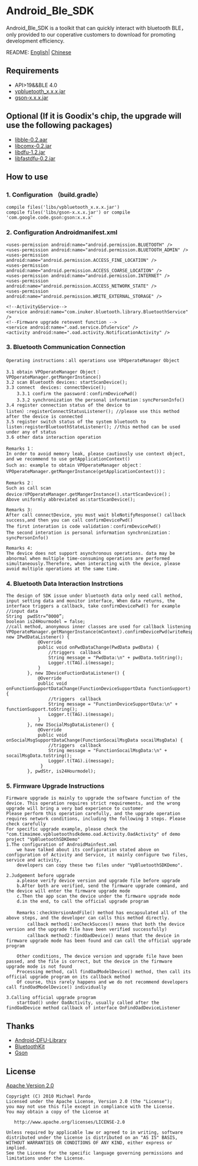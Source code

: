 # Android_Ble_SDK
Android_Ble_SDK is a toolkit that can quickly interact with bluetooth BLE，only provided to our coperative customers to download for promoting development efficiency.


README: [English](https://github.com/HBandSDK/Android_Ble_SDK/blob/master/README_EN.md)| [Chinese](https://github.com/HBandSDK/Android_Ble_SDK/blob/master/README.md)

## Requirements

    
   * API>19&&BLE 4.0  
   * [vpbluetooth_x.x.x.jar](https://github.com/HBandSDK/Android_Ble_SDK/tree/master/android_sdk_source/jar_base)
   * [gson-x.x.x.jar](https://github.com/HBandSDK/Android_Ble_SDK/tree/master/android_sdk_source/jar_base)

## Optional (If it is Goodix's chip, the upgrade will use the following packages)

   * [libble-0.2.aar](https://github.com/HBandSDK/Android_Ble_SDK/tree/master/android_sdk_source/jar_base)
   * [libcomx-0.2.jar](https://github.com/HBandSDK/Android_Ble_SDK/tree/master/android_sdk_source/jar_base)
   * [libdfu-1.2.jar](https://github.com/HBandSDK/Android_Ble_SDK/tree/master/android_sdk_source/jar_base)
   * [libfastdfu-0.2.jar](https://github.com/HBandSDK/Android_Ble_SDK/tree/master/android_sdk_source/jar_base)

## How to use

### 1. Configuration （build.gradle）

    compile files('libs/vpbluetooth_x.x.x.jar')  
    compile files('libs/gson-x.x.x.jar') or compile 'com.google.code.gson:gson:x.x.x'  

### 2. Configuration Androidmanifest.xml

    <uses-permission android:name="android.permission.BLUETOOTH" />
    <uses-permission android:name="android.permission.BLUETOOTH_ADMIN" />
    <uses-permission android:name="android.permission.ACCESS_FINE_LOCATION" />
    <uses-permission android:name="android.permission.ACCESS_COARSE_LOCATION" />
    <uses-permission android:name="android.permission.INTERNET" />
    <uses-permission android:name="android.permission.ACCESS_NETWORK_STATE" />
    <uses-permission android:name="android.permission.WRITE_EXTERNAL_STORAGE" />
    
    <!--Activity&Service-->
    <service android:name="com.inuker.bluetooth.library.BluetoothService" />        
    <!--Firmware upgrade retevent function -->
    <service android:name=".oad.service.DfuService" /> 
    <activity android:name=".oad.activity.NotificationActivity" />

### 3. Bluetooth Communication Connection  

    Operating instructions：all operations use VPOperateManager Object
    
    3.1 obtain VPOperateManager Object： VPOperateManager.getMangerInstance()
    3.2 scan Bluetooth devices: startScanDevice();
    3.3 connect  devices: connectDevice();
        3.3.1 confirm the password：confirmDevicePwd()
        3.3.2 synchronization the personal information：syncPersonInfo()
    3.4 register connection status of the device to  listen）:registerConnectStatusListener(); //please use this method after the device is connected
    3.5 register switch status of the system bluetooth to listen:registerBluetoothStateListener(); //this method can be used under any of status
    3.6 other data interaction operation
    
    Remarks 1：
    In order to avoid memory leak, please cautiously use context object, and we recommend to use getApplicationContext()
    Such as: example to obtain VPOperateManager object：VPOperateManager.getMangerInstance(getApplicationContext())；
    
    Remarks 2： 
    Such as call scan device:VPOperateManager.getMangerInstance().startScanDevice()；
    Above uniformly abbreviated as:startScanDevice();
    
    Remarks 3:
    After call connectDevice, you must wait bleNotifyResponse() callback success,and then you can call confirmDevicePwd()
    The first interation is code validation：confirmDevicePwd()
    The second interation is personal information synchronization：syncPersonInfo()

    Remarks 4:
    The device does not support asynchronous operations. data may be abnormal when multiple time-consuming operations are performed simultaneously.Therefore, when interacting with the device, please avoid multiple operations at the same time.

### 4. Bluetooth Data Interaction Instrctions  

    The design of SDK issue under bluetooth data only need call method, input setting data and monitor interface, When data returns, the interface triggers a callback, take confirmDevicePwd() for example
    //input data
    String  pwdStr=“0000”;
    boolean is24Hourmodel = false;   
    //call method, anonymous inner classes are used for callback listening
    VPOperateManager.getMangerInstance(mContext).confirmDevicePwd(writeResponse, new IPwdDataListener() {
                @Override
                public void onPwdDataChange(PwdData pwdData) {
                    //triggers  callback
                    String message = "PwdData:\n" + pwdData.toString();
                    Logger.t(TAG).i(message);
                }
            }, new IDeviceFuctionDataListener() {
                @Override
                public void onFunctionSupportDataChange(FunctionDeviceSupportData functionSupport) {
                    //triggers  callback
                    String message = "FunctionDeviceSupportData:\n" + functionSupport.toString();
                    Logger.t(TAG).i(message);
                }
            }, new ISocialMsgDataListener() {
                @Override
                public void onSocialMsgSupportDataChange(FunctionSocailMsgData socailMsgData) {
                    //triggers  callback
                    String message = "FunctionSocailMsgData:\n" + socailMsgData.toString();
                    Logger.t(TAG).i(message);
                 }
            }, pwdStr, is24Hourmodel);
            
### 5. Firmware Upgrade Instructions  

	Firmware upgrade is mainly to upgrade the software function of the device. This operation requires strict requirements, and the wrong upgrade will bring a very bad experience to customer
	Please perform this operation carefully, and the upgrade operation requires network conditions, including the following 3 steps. Please check carefully
    For specific upgrade example, please check the "com.timaimee.vpbluetoothsdkdemo.oad.Activity.OadActivity" of demo project "VpBluetoothSDKDemo" 
    1.The configuration of AndroidMainfest.xml	     
		we have talked about its configuration stated above on configuration of Activity and Service, it mainly configure two files, service and activity,
		developers can copy these two files under "VpBluetoothSDKDemo".
    
    2.Judgement before upgrade
        a.please verify device version and upgrade file before upgrade
        b.After both are verified, send the firmware upgrade command, and the device will enter the firmware upgrade mode
        c.Then the app scan the device under the firmware upgrade mode
        d.in the end, to call the official upgrade program

        Remarks：checkVersionAndFile() method has encapsulated all of the above steps, and the developer can calls this method directly.
            callback method1：onCheckSucces() means that both the device version and the upgrade file have been verified successfully)
            callback method2：findOadDevice() means that the device in firmware upgrade mode has been found and can call the official upgrade program
         
		Other conditions, The device version and upgrade file have been passed, and the file is correct, but the device in the firmware upgrade mode is not found
		Processing method, call findOadModelDevice() method, then call its official upgrade program on its callback method
		Of course, this rarely happens and we do not recommend developers call findOadModelDevice() individually
    
    3.Calling official upgrade program
		startOad() under OadActivity, usually called after the findOadDevice method callback of interface OnFindOadDeviceListener

## Thanks  

* [Android-DFU-Library](https://github.com/NordicSemiconductor/Android-DFU-Library)
* [BluetoothKit](https://github.com/dingjikerbo/BluetoothKit)  
* [Gson](https://github.com/google/gson)  


## License
[Apache Version 2.0](http://www.apache.org/licenses/LICENSE-2.0.html)

    Copyright (C) 2010 Michael Pardo
    Licensed under the Apache License, Version 2.0 (the "License");
    you may not use this file except in compliance with the License.
    You may obtain a copy of the License at

       http://www.apache.org/licenses/LICENSE-2.0

    Unless required by applicable law or agreed to in writing, software
    distributed under the License is distributed on an "AS IS" BASIS,
    WITHOUT WARRANTIES OR CONDITIONS OF ANY KIND, either express or implied.
    See the License for the specific language governing permissions and
    limitations under the License.





